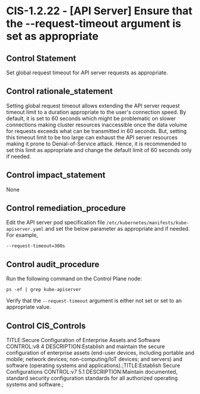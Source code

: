# CIS-1.2.22 - \[API Server\] Ensure that the --request-timeout argument is set as appropriate

## Control Statement

Set global request timeout for API server requests as appropriate.

## Control rationale_statement

Setting global request timeout allows extending the API server request timeout limit to a duration appropriate to the user's connection speed. By default, it is set to 60 seconds which might be problematic on slower connections making cluster resources inaccessible once the data volume for requests exceeds what can be transmitted in 60 seconds. But, setting this timeout limit to be too large can exhaust the API server resources making it prone to Denial-of-Service attack. Hence, it is recommended to set this limit as appropriate and change the default limit of 60 seconds only if needed.

## Control impact_statement

None

## Control remediation_procedure

Edit the API server pod specification file `/etc/kubernetes/manifests/kube-apiserver.yaml` and set the below parameter as appropriate and if needed. For example,

```
--request-timeout=300s
```

## Control audit_procedure

Run the following command on the Control Plane node:

```
ps -ef | grep kube-apiserver
```

Verify that the `--request-timeout` argument is either not set or set to an appropriate value.

## Control CIS_Controls

TITLE:Secure Configuration of Enterprise Assets and Software CONTROL:v8 4 DESCRIPTION:Establish and maintain the secure configuration of enterprise assets (end-user devices, including portable and mobile; network devices; non-computing/IoT devices; and servers) and software (operating systems and applications).;TITLE:Establish Secure Configurations CONTROL:v7 5.1 DESCRIPTION:Maintain documented, standard security configuration standards for all authorized operating systems and software.;
